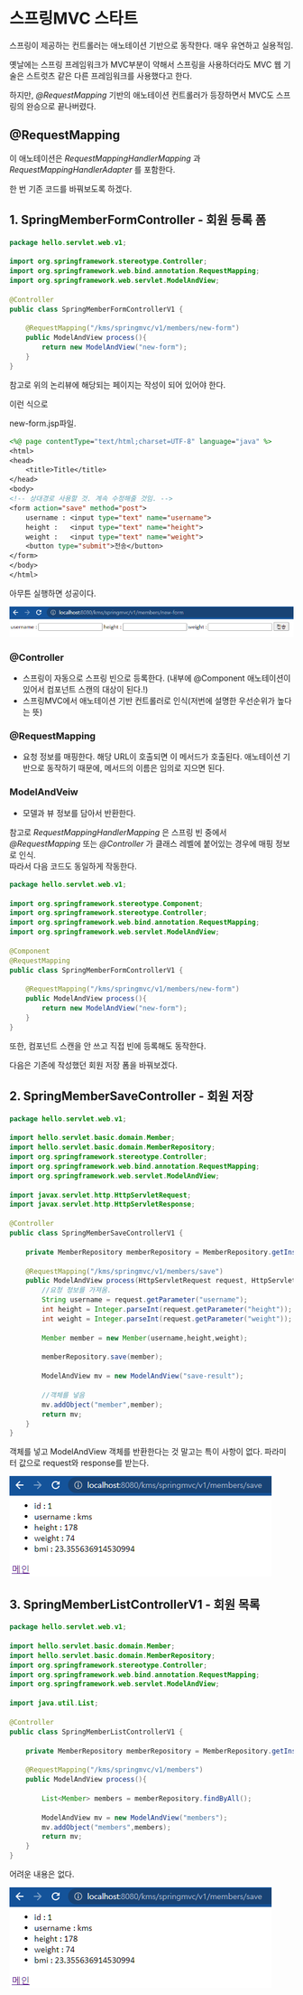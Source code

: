 # 스프링MVC 스타트

스프링이 제공하는 컨트롤러는 애노테이션 기반으로 동작한다. 매우 유연하고 실용적임.

옛날에는 스프링 프레임워크가 MVC부분이 약해서 스프링을 사용하더라도 MVC 웹 기술은 스트럿츠 같은 다른 프레임워크를 사용했다고 한다.  

하지만, _@RequestMapping_ 기반의 애노테이션 컨트롤러가 등장하면서 MVC도 스프링의 완승으로 끝나버렸다.

## @RequestMapping

이 애노테이션은 _RequestMappingHandlerMapping_ 과 _RequestMappingHandlerAdapter_ 를 포함한다.

한 번 기존 코드를 바꿔보도록 하겠다.

## 1. SpringMemberFormController - 회원 등록 폼

```java
package hello.servlet.web.v1;

import org.springframework.stereotype.Controller;
import org.springframework.web.bind.annotation.RequestMapping;
import org.springframework.web.servlet.ModelAndView;

@Controller
public class SpringMemberFormControllerV1 {

    @RequestMapping("/kms/springmvc/v1/members/new-form")
    public ModelAndView process(){
        return new ModelAndView("new-form");
    }
}
```

참고로 위의 논리뷰에 해당되는 페이지는 작성이 되어 있어야 한다.


이런 식으로

new-form.jsp파일.

```jsp
<%@ page contentType="text/html;charset=UTF-8" language="java" %>
<html>
<head>
    <title>Title</title>
</head>
<body>
<!-- 상대경로 사용할 것. 계속 수정해줄 것임. -->
<form action="save" method="post">
    username : <input type="text" name="username">
    height :   <input type="text" name="height">
    weight :   <input type="text" name="weight">
    <button type="submit">전송</button>
</form>
</body>
</html>
```


아무튼 실행하면 성공이다.

![](img/v1newform.png)  


### @Controller

- 스프링이 자동으로 스프링 빈으로 등록한다. (내부에 @Component 애노테이션이 있어서 컴포넌트 스캔의 대상이 된다.!)
- 스프링MVC에서 애노테이션 기반 컨트롤러로 인식(저번에 설명한 우선순위가 높다는 뜻)

### @RequestMapping

- 요청 정보를 매핑한다. 해당 URL이 호출되면 이 메서드가 호출된다. 애노테이션 기반으로 동작하기 때문에, 메서드의 이름은 임의로 지으면 된다.

### ModelAndVeiw

- 모델과 뷰 정보를 담아서 반환한다.

참고로 _RequestMappingHandlerMapping_ 은 스프링 빈 중에서 _@RequestMapping_ 또는 _@Controller_ 가 클래스 레벨에 붙어있는 경우에 매핑 정보로 인식.  
따라서 다음 코드도 동일하게 작동한다.

```java
package hello.servlet.web.v1;

import org.springframework.stereotype.Component;
import org.springframework.stereotype.Controller;
import org.springframework.web.bind.annotation.RequestMapping;
import org.springframework.web.servlet.ModelAndView;

@Component
@RequestMapping
public class SpringMemberFormControllerV1 {

    @RequestMapping("/kms/springmvc/v1/members/new-form")
    public ModelAndView process(){
        return new ModelAndView("new-form");
    }
}

```

또한, 컴포넌트 스캔을 안 쓰고 직접 빈에 등록해도 동작한다.

다음은 기존에 작성했던 회원 저장 폼을 바꿔보겠다.

## 2. SpringMemberSaveController - 회원 저장

```java
package hello.servlet.web.v1;

import hello.servlet.basic.domain.Member;
import hello.servlet.basic.domain.MemberRepository;
import org.springframework.stereotype.Controller;
import org.springframework.web.bind.annotation.RequestMapping;
import org.springframework.web.servlet.ModelAndView;

import javax.servlet.http.HttpServletRequest;
import javax.servlet.http.HttpServletResponse;

@Controller
public class SpringMemberSaveControllerV1 {

    private MemberRepository memberRepository = MemberRepository.getInstance();

    @RequestMapping("/kms/springmvc/v1/members/save")
    public ModelAndView process(HttpServletRequest request, HttpServletResponse response){
        //요청 정보를 가져옴.
        String username = request.getParameter("username");
        int height = Integer.parseInt(request.getParameter("height"));
        int weight = Integer.parseInt(request.getParameter("weight"));

        Member member = new Member(username,height,weight);

        memberRepository.save(member);

        ModelAndView mv = new ModelAndView("save-result");

        //객체를 넣음
        mv.addObject("member",member);
        return mv;
    }
}

```

객체를 넣고 ModelAndView 객체를 반환한다는 것 말고는 특이 사항이 없다. 파라미터 값으로 request와 response를 받는다.

![](img/v1save.png)  

## 3. SpringMemberListControllerV1 - 회원 목록

```java
package hello.servlet.web.v1;

import hello.servlet.basic.domain.Member;
import hello.servlet.basic.domain.MemberRepository;
import org.springframework.stereotype.Controller;
import org.springframework.web.bind.annotation.RequestMapping;
import org.springframework.web.servlet.ModelAndView;

import java.util.List;

@Controller
public class SpringMemberListControllerV1 {

    private MemberRepository memberRepository = MemberRepository.getInstance();

    @RequestMapping("/kms/springmvc/v1/members")
    public ModelAndView process(){

        List<Member> members = memberRepository.findByAll();

        ModelAndView mv = new ModelAndView("members");
        mv.addObject("members",members);
        return mv;
    }
}
```

어려운 내용은 없다.

![](img/v1save.png)  

